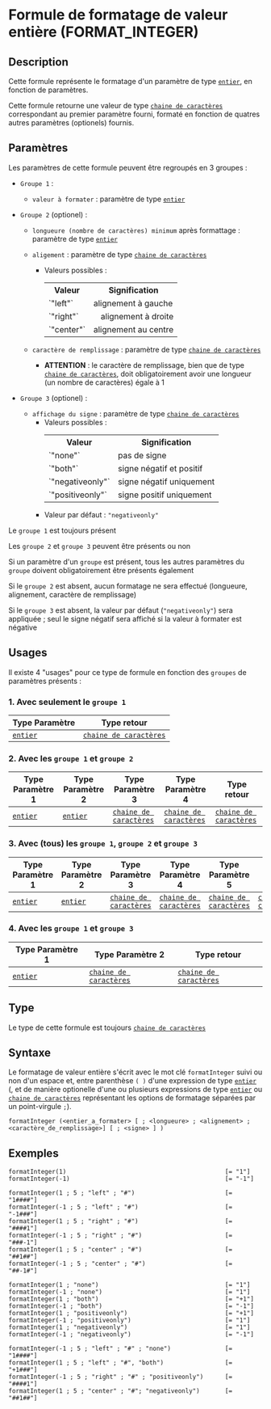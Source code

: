# Formule de formatage de valeur entière (FORMAT_INTEGER)

## Description

Cette formule représente le formatage d'un paramètre de type  [`entier`][valeur-de-retour], en fonction de paramètres.

Cette formule retourne une valeur de type [`chaine de caractères`][valeur-de-retour] correspondant au premier paramètre fourni, formaté en fonction de quatres autres paramètres (optionels) fournis.

## Paramètres
Les paramètres de cette formule peuvent être regroupés en 3 groupes :
- `Groupe 1` :
    - `valeur à formater` : paramètre de type [`entier`][valeur-de-retour]
- `Groupe 2` (optionel) :
    - `longueure (nombre de caractères) minimum` après formattage : paramètre de type [`entier`][valeur-de-retour]
    - `aligement` : paramètre de type [`chaine de caractères`][valeur-de-retour]
        - Valeurs possibles :
            <table>
                <tr>
                    <th>Valeur</th>
                    <th>Signification</th>
                </tr>
                <tr>
                    <td>`"left"`</td>
                    <td align="left">alignement à gauche</td>
                </tr>
                <tr>
                    <td>`"right"`</td>
                    <td align="right">alignement à droite</td>
                </tr>
                <tr>
                    <td>`"center"`</td>
                    <td align="center">alignement au centre</td>
                </tr>
            </table>

    - `caractère de remplissage` : paramètre de type [`chaine de caractères`][valeur-de-retour]
        - __ATTENTION__ : le caractère de remplissage, bien que de type [`chaine de caractères`][valeur-de-retour], doit obligatoirement avoir une longueur (un nombre de caractères) égale à 1

- `Groupe 3` (optionel) : 
    - `affichage du signe` : paramètre de type [`chaine de caractères`][valeur-de-retour]
        - Valeurs possibles :
            <table>
                <tr>
                    <th>Valeur</th>
                    <th>Signification</th>
                </tr>
                <tr>
                    <td>`"none"`</td>
                    <td>pas de signe</td>
                </tr>
                <tr>
                    <td>`"both"`</td>
                    <td>signe négatif et positif</td>
                </tr>
                <tr>
                    <td>`"negativeonly"`</td>
                    <td>signe négatif uniquement</td>
                </tr>
                <tr>
                    <td>`"positiveonly"`</td>
                    <td>signe positif uniquement</td>
                </tr>
            </table>
        - Valeur par défaut : `"negativeonly"`


Le `groupe 1` est toujours présent

Les `groupe 2` et `groupe 3` peuvent être présents ou non

Si un paramètre d'un `groupe` est présent, tous les autres paramètres du `groupe` doivent obligatoirement être présents également

Si le `groupe 2` est absent, aucun formatage ne sera effectué (longueure, alignement, caractère de remplissage)

Si le `groupe 3` est absent, la valeur par défaut (`"negativeonly"`) sera appliquée ; seul le signe négatif sera affiché si la valeur à formater est négative

## Usages

Il existe 4 "usages" pour ce type de formule en fonction des `groupes` de paramètres présents :

### 1. Avec seulement le `groupe 1`
|Type Paramètre|Type retour|
|--------------|-----------|
|[`entier`][valeur-de-retour]|[`chaine de caractères`][valeur-de-retour]|

### 2. Avec les `groupe 1` et `groupe 2`
|Type Paramètre 1|Type Paramètre 2|Type Paramètre 3|Type Paramètre 4|Type retour|
|----------------|----------------|----------------|----------------|-----------|
|[`entier`][valeur-de-retour]|[`entier`][valeur-de-retour]|[`chaine de caractères`][valeur-de-retour]|[`chaine de caractères`][valeur-de-retour]|[`chaine de caractères`][valeur-de-retour]|

### 3. Avec (tous) les `groupe 1`, `groupe 2` et `groupe 3`
|Type Paramètre 1|Type Paramètre 2|Type Paramètre 3|Type Paramètre 4|Type Paramètre 5|Type retour|
|----------------|----------------|----------------|----------------|----------------|-----------|
|[`entier`][valeur-de-retour]|[`entier`][valeur-de-retour]|[`chaine de caractères`][valeur-de-retour]|[`chaine de caractères`][valeur-de-retour]|[`chaine de caractères`][valeur-de-retour]|[`chaine de caractères`][valeur-de-retour]|

### 4. Avec les `groupe 1` et `groupe 3`
|Type Paramètre 1|Type Paramètre 2|Type retour|
|----------------|----------------|-----------|
|[`entier`][valeur-de-retour]|[`chaine de caractères`][valeur-de-retour]|[`chaine de caractères`][valeur-de-retour]|

## Type 
Le type de cette formule est toujours [`chaine de caractères`][valeur-de-retour]

## Syntaxe

Le formatage de valeur entière s'écrit avec le mot clé `formatInteger` suivi ou non d'un espace et, entre parenthèse `( )` d'une expression de type [`entier`][valeur-de-retour] (, et de manière optionelle d'une ou plusieurs expressions de type [`entier`][valeur-de-retour] ou [`chaine de caractères`][valeur-de-retour] représentant les options de formatage séparées par un point-virgule `;`).

    formatInteger (<entier_a_formater> [ ; <longueure> ; <alignement> ; <caractère_de_remplissage>] [ ; <signe> ] )

## Exemples

    formatInteger(1)                                            [= "1"]
    formatInteger(-1)                                           [= "-1"]

    formatInteger(1 ; 5 ; "left" ; "#")                         [= "1####"]
    formatInteger(-1 ; 5 ; "left" ; "#")                        [= "-1###"]
    formatInteger(1 ; 5 ; "right" ; "#")                        [= "####1"]
    formatInteger(-1 ; 5 ; "right" ; "#")                       [= "###-1"]
    formatInteger(1 ; 5 ; "center" ; "#")                       [= "##1##"]
    formatInteger(-1 ; 5 ; "center" ; "#")                      [= "##-1#"]

    formatInteger(1 ; "none")                                   [= "1"]
    formatInteger(-1 ; "none")                                  [= "1"]
    formatInteger(1 ; "both")                                   [= "+1"]
    formatInteger(-1 ; "both")                                  [= "-1"]
    formatInteger(1 ; "positiveonly")                           [= "+1"]
    formatInteger(-1 ; "positiveonly")                          [= "1"]
    formatInteger(1 ; "negativeonly")                           [= "1"]
    formatInteger(-1 ; "negativeonly")                          [= "-1"]

    formatInteger(-1 ; 5 ; "left" ; "#" ; "none")               [= "1####"]
    formatInteger(1 ; 5 ; "left" ; "#", "both")                 [= "+1###"]
    formatInteger(-1 ; 5 ; "right" ; "#" ; "positiveonly")      [= "####1"]
    formatInteger(1 ; 5 ; "center" ; "#"; "negativeonly")       [= "##1##"]
    

[valeur-de-retour]: ../lexique.md#valeur-de-retour